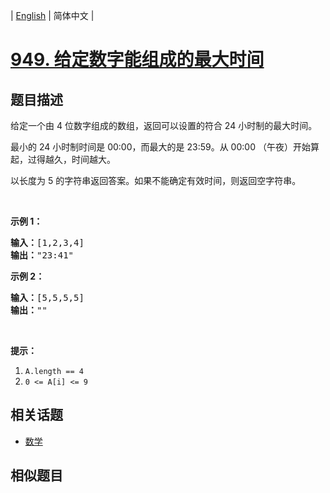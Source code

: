 
| [English](README_EN.md) | 简体中文 |

# [949. 给定数字能组成的最大时间](https://leetcode-cn.com/problems/largest-time-for-given-digits/)

## 题目描述

<p>给定一个由 4 位数字组成的数组，返回可以设置的符合 24 小时制的最大时间。</p>

<p>最小的 24 小时制时间是&nbsp;00:00，而最大的是&nbsp;23:59。从 00:00 （午夜）开始算起，过得越久，时间越大。</p>

<p>以长度为 5 的字符串返回答案。如果不能确定有效时间，则返回空字符串。</p>

<p>&nbsp;</p>

<p><strong>示例 1：</strong></p>

<pre><strong>输入：</strong>[1,2,3,4]
<strong>输出：</strong>&quot;23:41&quot;
</pre>

<p><strong>示例 2：</strong></p>

<pre><strong>输入：</strong>[5,5,5,5]
<strong>输出：</strong>&quot;&quot;
</pre>

<p>&nbsp;</p>

<p><strong>提示：</strong></p>

<ol>
	<li><code>A.length == 4</code></li>
	<li><code>0 &lt;= A[i] &lt;= 9</code></li>
</ol>


## 相关话题

- [数学](https://leetcode-cn.com/tag/math)

## 相似题目


